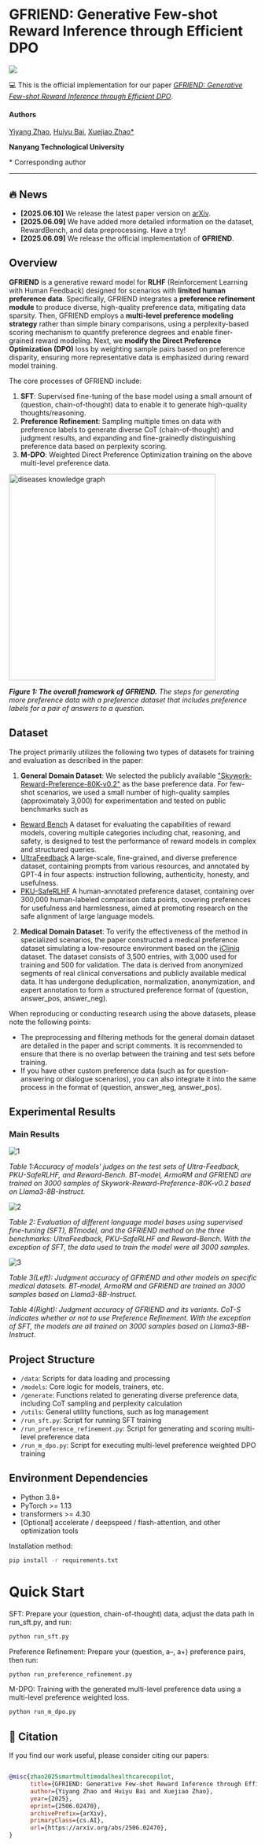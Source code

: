 # GFRIEND: Generative Few-shot Reward Inference through Efficient DPO

<a href='https://arxiv.org/abs/2502.04413'><img src='https://img.shields.io/badge/Paper-Arxiv-red'></a>

💻 This is the official implementation for our paper [*GFRIEND: Generative Few-shot Reward Inference through Efficient DPO*](https://arxiv.org/abs/2502.04413).

#### Authors
[Yiyang Zhao](),  [Huiyu Bai](https://www.linkedin.com/in/huiyu-bai-04141622b/?originalSubdomain=sg), [Xuejiao Zhao*](https://zxjwudi.github.io/xuejiaozhao/)

**Nanyang Technological University**

\* Corresponding author

---

## :fire: News
* **[2025.06.10]** We release the latest paper version on [arXiv](https://arxiv.org/abs/2502.04413).
* **[2025.06.09]** We have added more detailed information on the dataset, RewardBench, and data preprocessing. Have a try!
* **[2025.06.09]** We release the official implementation of **GFRIEND**.

## Overview
**GFRIEND** is a generative reward model for **RLHF** (Reinforcement Learning with Human Feedback) designed for scenarios with **limited human preference data**. Specifically, GFRIEND integrates a **preference refinement module** to produce diverse, high-quality preference data, mitigating data sparsity. Then, GFRIEND employs a **multi-level preference modeling strategy** rather than simple binary comparisons, using a perplexity-based scoring mechanism to quantify preference degrees and enable finer-grained reward modeling. Next, we **modify the Direct Preference Optimization (DPO)** loss by weighting sample pairs based on preference disparity, ensuring more representative data is emphasized during reward model training.

The core processes of GFRIEND include:
1. **SFT**: Supervised fine-tuning of the base model using a small amount of (question, chain-of-thought) data to enable it to generate high-quality thoughts/reasoning.
2. **Preference Refinement**: Sampling multiple times on data with preference labels to generate diverse CoT (chain-of-thought) and judgment results, and expanding and fine-grainedly distinguishing preference data based on perplexity scoring.
3. **M-DPO**: Weighted Direct Preference Optimization training on the above multi-level preference data.


<div align="left"> <img src="./fig/figxj.png" alt="diseases knowledge graph" width="420"> </div >
    <p><em><strong>Figure 1: The overall framework of GFRIEND.</strong> The steps for generating more preference data with a preference dataset that includes preference labels for a pair of answers to a question.</em></p>

<!-- ![The steps for Generating more preference datas with a preference dataset that includes preference labels for a pair of answers to a question.](./fig/fig9.png)   -->

<!-- *Figure 1: The steps for Generating more preference datas with a preference dataset that includes preference labels for a pair of answers to a question.* -->


## Dataset

The project primarily utilizes the following two types of datasets for training and evaluation as described in the paper:

1. **General Domain Dataset**: We selected the publicly available ["Skywork-Reward-Preference-80K-v0.2"]("Skywork-Reward-Preference-80K-v0.2") as the base preference data. For few-shot scenarios, we used a small number of high-quality samples (approximately 3,000) for experimentation and tested on public benchmarks such as

- [Reward Bench](https://huggingface.co/spaces/allenai/reward-bench) A dataset for evaluating the capabilities of reward models, covering multiple categories including chat, reasoning, and safety, is designed to test the performance of reward models in complex and structured queries.
- [UltraFeedback](https://github.com/OpenBMB/UltraFeedback) A large-scale, fine-grained, and diverse preference dataset, containing prompts from various resources, and annotated by GPT-4 in four aspects: instruction following, authenticity, honesty, and usefulness.
- [PKU-SafeRLHF](https://github.com/PKU-Alignment/safe-rlhf) A human-annotated preference dataset, containing over 300,000 human-labeled comparison data points, covering preferences for usefulness and harmlessness, aimed at promoting research on the safe alignment of large language models.


2. **Medical Domain Dataset**: To verify the effectiveness of the method in specialized scenarios, the paper constructed a medical preference dataset simulating a low-resource environment based on the [iCliniq](https://www.icliniq.com/) dataset. The dataset consists of 3,500 entries, with 3,000 used for training and 500 for validation. The data is derived from anonymized segments of real clinical conversations and publicly available medical data. It has undergone deduplication, normalization, anonymization, and expert annotation to form a structured preference format of (question, answer_pos, answer_neg).

When reproducing or conducting research using the above datasets, please note the following points:

- The preprocessing and filtering methods for the general domain dataset are detailed in the paper and script comments. It is recommended to ensure that there is no overlap between the training and test sets before training.
- If you have other custom preference data (such as for question-answering or dialogue scenarios), you can also integrate it into the same process in the format of (question, answer_neg, answer_pos).

## Experimental Results

### Main Results

![1](./fig/fig2.png) 

*Table 1:Accuracy of models’ judges on the test sets of Ultra-Feedback, PKU-SafeRLHF, and Reward-Bench. BT-model, ArmoRM and GFRIEND are trained on 3000 samples of Skywork-Reward-Preference-80K-v0.2 based
on Llama3-8B-Instruct.*

![2](./fig/fig3.png) 

*Table 2: Evaluation of different language model bases using supervised fine-tuning (SFT), BTmodel, and the GFRIEND method on the three benchmarks: UltraFeedback, PKU-SafeRLHF and Reward-Bench. With the exception of SFT, the data used to train the model were all 3000 samples.*

![3](./fig/fig6.png) 

*Table 3(Left): Judgment accuracy of GFRIEND and other models on specific medical datasets. BT-model, ArmoRM and GFRIEND are trained on 3000 samples based on Llama3-8B-Instruct.*

*Table 4(Right): Judgment accuracy of GFRIEND and its variants. CoT-S indicates whether or not to use Preference Refinement. With the exception of SFT, the models are all trained on 3000 samples based on Llama3-8B-Instruct.*







## Project Structure
- `/data`: Scripts for data loading and processing
- `/models`: Core logic for models, trainers, etc.
- `/generate`: Functions related to generating diverse preference data, including CoT sampling and perplexity calculation
- `/utils`: General utility functions, such as log management
- `/run_sft.py`: Script for running SFT training
- `/run_preference_refinement.py`: Script for generating and scoring multi-level preference data
- `/run_m_dpo.py`: Script for executing multi-level preference weighted DPO training

## Environment Dependencies
- Python 3.8+
- PyTorch >= 1.13
- transformers >= 4.30
- [Optional] accelerate / deepspeed / flash-attention, and other optimization tools

Installation method:
```bash
pip install -r requirements.txt
```

# Quick Start

SFT: Prepare your (question, chain-of-thought) data, adjust the data path in run_sft.py, and run:
```bash
python run_sft.py
```

Preference Refinement: Prepare your (question, a–, a+) preference pairs, then run:
```bash
python run_preference_refinement.py
```

M-DPO: Training with the generated multi-level preference data using a multi-level preference weighted loss.

```bash
python run_m_dpo.py
```

## 📖 Citation

If you find our work useful, please consider citing our papers:

```bibtex

@misc{zhao2025smartmultimodalhealthcarecopilot,
      title={GFRIEND: Generative Few-shot Reward Inference through Efficient DPO}, 
      author={Yiyang Zhao and Huiyu Bai and Xuejiao Zhao},
      year={2025},
      eprint={2506.02470},
      archivePrefix={arXiv},
      primaryClass={cs.AI},
      url={https://arxiv.org/abs/2506.02470}, 
}


